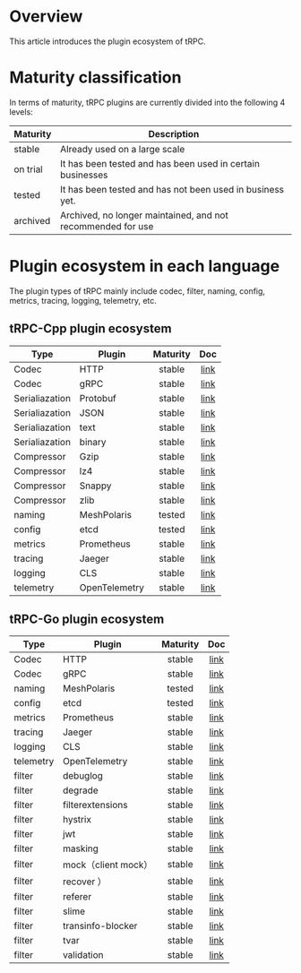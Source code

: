 # Overview

This article introduces the plugin ecosystem of tRPC.

# Maturity classification

In terms of maturity, tRPC plugins are currently divided into the following 4 levels:

| Maturity   | Description                             |
| -------- | -------------------------------- |
| stable   | Already used on a large scale |
| on trial | It has been tested and has been used in certain businesses |
| tested   | It has been tested and has not been used in business yet. |
| archived | Archived, no longer maintained, and not recommended for use |

# Plugin ecosystem in each language

The plugin types of tRPC mainly include codec, filter, naming, config, metrics, tracing, logging, telemetry, etc.

## tRPC-Cpp plugin ecosystem 

| Type  |   Plugin   |  Maturity  |  Doc |
| -------- | -------- | :------: | :---------------------------------------------------------------------------------: |
| Codec  | HTTP |  stable  | [link](https://github.com/trpc-group/trpc-cpp/blob/main/docs/en/http_protocol_service.md) |
| Codec  | gRPC |  stable  | [link](https://github.com/trpc-group/trpc-cpp/blob/main/docs/en/grpc_protocol_service.md) |
| Serialiazation  | Protobuf |  stable  | [link](https://github.com/trpc-group/trpc-cpp/blob/main/docs/en/serialization.md) |
| Serialiazation  | JSON |  stable  | [link](https://github.com/trpc-group/trpc-cpp/blob/main/docs/en/serialization.md) |
| Serialiazation  | text |  stable  | [link](https://github.com/trpc-group/trpc-cpp/blob/main/docs/en/serialization.md) |
| Serialiazation  | binary |  stable  | [link](https://github.com/trpc-group/trpc-cpp/blob/main/docs/en/serialization.md) |
| Compressor  | Gzip |  stable  | [link](https://github.com/trpc-group/trpc-cpp/blob/main/docs/en/compression.md) |
| Compressor  | lz4 |  stable  | [link](https://github.com/trpc-group/trpc-cpp/blob/main/docs/en/compression.md) |
| Compressor  | Snappy |  stable  | [link](https://github.com/trpc-group/trpc-cpp/blob/main/docs/en/compression.md) |
| Compressor  | zlib |  stable  | [link](https://github.com/trpc-group/trpc-cpp/blob/main/docs/en/compression.md) |
| naming  | MeshPolaris |  tested  | [link](https://github.com/trpc-group/cpp-naming-polarismesh/blob/main/README.md) |
| config  | etcd |  tested  | [link](https://github.com/trpc-group/cpp-config-etcd/blob/main/README.md) |
| metrics  | Prometheus |  stable  | [link](https://github.com/trpc-group/trpc-cpp/blob/main/docs/en/prometheus_metrics.md) |
| tracing  | Jaeger |  stable  | [link](https://github.com/trpc-group/cpp-tracing-jaeger/blob/main/README_zh.md) |
| logging  | CLS |  stable  | [link](https://github.com/trpc-group/cpp-logging-cls/blob/main/README_zh.md) |
| telemetry  | OpenTelemetry |  stable  | [link](https://github.com/trpc-group/cpp-telemetry-opentelemetry/blob/main/README_zh.md) |

## tRPC-Go plugin ecosystem

| Type  |   Plugin   |  Maturity  |  Doc |
| -------- | -------- | :------: | :---------------------------------------------------------------------------------: |
| Codec  | HTTP |  stable  | [link](https://github.com/trpc-group/trpc-go/tree/main/http) |
| Codec  | gRPC |  stable  | [link](https://github.com/trpc-ecosystem/go-codec/tree/main/grpc) |
| naming  | MeshPolaris |  tested  | [link](https://github.com/trpc-ecosystem/go-naming-polarismesh) |
| config  | etcd |  tested  | [link](https://github.com/trpc-ecosystem/go-config-etcd) |
| metrics  | Prometheus |  stable  | [link](https://github.com/trpc-ecosystem/go-metrics-prometheus) |
| tracing  | Jaeger |  stable  | [link](https://github.com/trpc-ecosystem/go-opentracing-jaeger) |
| logging  | CLS |  stable  | [link](https://github.com/trpc-ecosystem/go-log-cls) |
| telemetry  | OpenTelemetry |  stable  | [link](https://github.com/trpc-ecosystem/go-opentelementry) |
| filter | debuglog | stable | [link](https://github.com/trpc-ecosystem/go-filter/tree/main/debuglog) |
| filter | degrade | stable | [link](https://github.com/trpc-ecosystem/go-filter/tree/main/degrade) |
| filter | filterextensions | stable | [link](https://github.com/trpc-ecosystem/go-filter/tree/main/filterextensions) |
| filter | hystrix | stable | [link](https://github.com/trpc-ecosystem/go-filter/tree/main/hystrix) |
| filter | jwt | stable | [link](https://github.com/trpc-ecosystem/go-filter/tree/main/jwt) |
| filter | masking | stable | [link](https://github.com/trpc-ecosystem/go-filter/tree/main/masking) |
| filter | mock（client mock）| stable | [link](https://github.com/trpc-ecosystem/go-filter/tree/main/mock) |
| filter | recover ）| stable | [link](https://github.com/trpc-ecosystem/go-filter/tree/main/recovery) |
| filter | referer | stable | [link](https://github.com/trpc-ecosystem/go-filter/tree/main/referer) |
| filter | slime | stable | [link](https://github.com/trpc-ecosystem/go-filter/tree/main/slime) |
| filter | transinfo-blocker | stable | [link](https://github.com/trpc-ecosystem/go-filter/tree/main/transinfo-blocker) |
| filter | tvar | stable | [link](https://github.com/trpc-ecosystem/go-filter/tree/main/tvar) |
| filter | validation | stable | [link](https://github.com/trpc-ecosystem/go-filter/tree/main/validation) |
